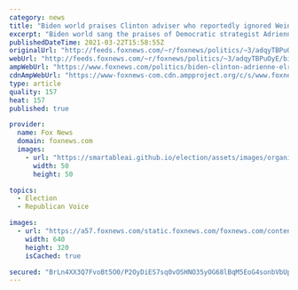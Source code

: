```yaml
---
category: news
title: "Biden world praises Clinton adviser who reportedly ignored Weinstein warning, dismissed Tara Reade's claims"
excerpt: "Biden world sang the praises of Democratic strategist Adrienne Elrod on Sunday after a glowing profile on her work with Biden's team."
publishedDateTime: 2021-03-22T15:58:55Z
originalUrl: "http://feeds.foxnews.com/~r/foxnews/politics/~3/adqyTBPuOyE/biden-clinton-adrienne-elrod-weinstein-tara-reade"
webUrl: "http://feeds.foxnews.com/~r/foxnews/politics/~3/adqyTBPuOyE/biden-clinton-adrienne-elrod-weinstein-tara-reade"
ampWebUrl: "https://www.foxnews.com/politics/biden-clinton-adrienne-elrod-weinstein-tara-reade.amp"
cdnAmpWebUrl: "https://www-foxnews-com.cdn.ampproject.org/c/s/www.foxnews.com/politics/biden-clinton-adrienne-elrod-weinstein-tara-reade.amp"
type: article
quality: 157
heat: 157
published: true

provider:
  name: Fox News
  domain: foxnews.com
  images:
    - url: "https://smartableai.github.io/election/assets/images/organizations/foxnews.com-50x50.jpg"
      width: 50
      height: 50

topics:
  - Election
  - Republican Voice

images:
  - url: "https://a57.foxnews.com/static.foxnews.com/foxnews.com/content/uploads/2020/10/640/320/Image-from-iOS-10.jpg?ve=1&tl=1"
    width: 640
    height: 320
    isCached: true

secured: "BrLn4XX3Q7FvoBt5O0/P2OyDiES7sq0vOSHNO35yOG68lBqM5EoG4sonbVbUpXLsQAdEr+y1VBESnxfpRM/OzSZReSB11/YZTh7GIPwSs7Oon23xs+toFGqLhXdTjj6uPC3qqda4zN3oehAskAeRLyW57vLZ6iK4r4zjvO7KqvgMEgxcZiORlS01PMXKMe/AI+OJ+gjkuSCn4hYS6gEaLyozGneDGfkOYtWgn9nq5whZNs1RmIrCXosFjtY3eMJb4txq0E73Ea/76LUV0NzMlTFKTBmCknzwZ/YvJxG+iLuWq8gD6mDBETFa5Gbvpw4Lnd77sWFA6syCmauJzIlSGZzTA/fKAvzXKcaAnWobCHI=;/DR+9ajfd6yPl01ztM9z3A=="
---
```


